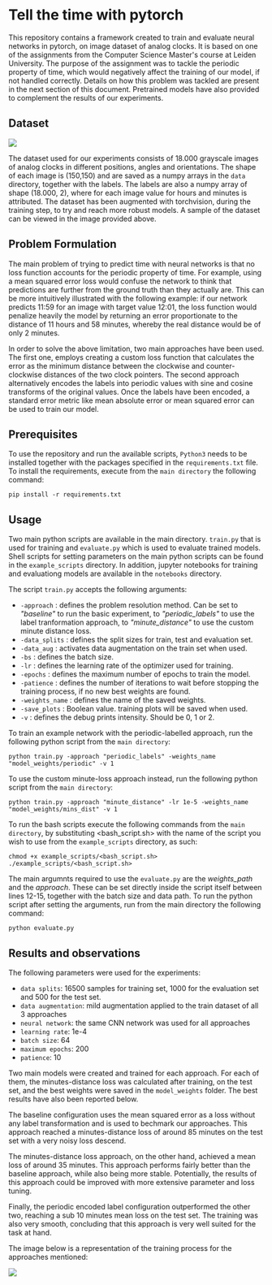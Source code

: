 # Tell the time with pytorch


This repository contains a framework created to train and evaluate neural networks in pytorch, on image dataset of analog clocks. It is based on one of the assignments from the Computer Science Master's course at Leiden University. The purpose of the assignment was to tackle the periodic property of time, which would negatively affect the training of our model, if not handled correctly. Details on how this problem was tackled are present in the next section of this document. Pretrained models have also provided to complement the results of our experiments.

## Dataset 

<img src="https://github.com/OhGreat/tell_the_time_NN/blob/main/readme_aux/example_img.png"></img>

The dataset used for our experiments consists of 18.000 grayscale images of analog clocks in different positions, angles and orientations. The shape of each image is (150,150) and are saved as a numpy arrays in the `data` directory, together with the labels. The labels are also a numpy array of shape (18.000, 2), where for each image value for hours and minutes is attributed. The dataset has been augmented with torchvision, during the training step, to try and reach more robust models. A sample of the dataset can be viewed in the image provided above.

## Problem Formulation

The main problem of trying to predict time with neural networks is that no loss function accounts for the periodic property of time. For example, using a mean squared error loss would confuse the network to think that predictions are further from the ground truth than they actually are. This can be more intuitively illustrated with the following example: if our network predicts 11:59 for an image with target value 12:01, the loss function would penalize heavily the model by returning an error proportionate to the distance of 11 hours and 58 minutes, whereby the real distance would be of only 2 minutes.

In order to solve the above limitation, two main approaches have been used. The first one, employs creating a custom loss function that calculates the error as the minimum distance between the clockwise and counter-clockwise distances of the two clock pointers. The second approach alternatively encodes the labels into periodic values with sine and cosine transforms of the original values. Once the labels have been encoded, a standard error metric like mean absolute error or mean squared error can be used to train our model.

## Prerequisites

To use the repository and run the available scripts, `Python3` needs to be installed together with the packages specified in the `requirements.txt` file. To install the requirements, execute from the `main directory` the following command:


```
pip install -r requirements.txt
```

## Usage

Two main python scripts are available in the main directory. `train.py` that is used for training and `evaluate.py` which is used to evaluate trained models. Shell scripts for setting parameters on the main python scripts can be found in the `example_scripts` directory. In addition, jupyter notebooks for training and evaluationg models are available in the `notebooks` directory. 

The script `train.py` accepts the following arguments:
- `-approach` : defines the problem resolution method. Can be set to *"baseline"* to run the basic experiment, to *"periodic_labels"* to use the label tranformation approach,  to *"minute_distance"* to use the custom minute distance loss.
- `-data_splits` : defines the split sizes for train, test and evaluation set.
- `-data_aug` : activates data augmentation on the train set when used.
- `-bs` : defines the batch size.
- `-lr` : defines the learning rate of the optimizer used for training.
- `-epochs` : defines the maximum number of epochs to train the model.
- `-patience` : defines the number of iterations to wait before stopping the training process, if no new best weights are found.
- `-weights_name` : defines the name of the saved weights.
- `-save_plots` : Boolean value. training plots will be saved when used.
- `-v` : defines the debug prints intensity. Should be 0, 1 or 2.

To train an example network with the periodic-labelled approach, run the following python script from the `main directory`:
```
python train.py -approach "periodic_labels" -weights_name "model_weights/periodic" -v 1
```

To use the custom minute-loss approach instead, run the following python script from the `main directory`:
```
python train.py -approach "minute_distance" -lr 1e-5 -weights_name "model_weights/mins_dist" -v 1
```

To run the bash scripts execute the following commands from the `main directory`, by substituting <bash_script.sh> with the name of the script you wish to use from the `example_scripts` directory, as such:
```
chmod +x example_scripts/<bash_script.sh>
./example_scripts/<bash_script.sh>
``` 

The main argumnts required to use the `evaluate.py` are the *weights_path* and the *approach*. These can be set directly inside the script itself between lines 12-15, together with the batch size and data path. To run the python script after setting the arguments, run from the main directory the following command:
```
python evaluate.py
```

## Results and observations

The following parameters were used for the experiments:
- `data splits`: 16500 samples for training set, 1000 for the evaluation set and 500 for the test set.
- `data augmentation`: mild augmentation applied to the train dataset of all 3 approaches
- `neural network`: the same CNN network was used for all approaches
- `learning rate`: 1e-4 
- `batch size`: 64
- `maximum epochs`: 200
- `patience`: 10

Two main models were created and trained for each approach. For each of them, the minutes-distance loss was calculated after training, on the test set, and the best weights were  saved in the `model_weights` folder. The best results have also been reported below.

The baseline configuration uses the mean squared error as a loss without any label transformation and is used to bechmark our approaches.
This approach reached a minutes-distance loss of around 85 minutes on the test set with a very noisy loss descend.

The minutes-distance loss approach, on the other hand, achieved a mean loss of around 35 minutes. This approach performs fairly better than the baseline approach, while also being more stable. Potentially, the results of this approach could be improved with more extensive parameter and loss tuning.

Finally, the periodic encoded label configuration outperformed the other two, reaching a sub 10 minutes mean loss on the test set.
The training was also very smooth, concluding that this approach is very well suited for the task at hand.

The image below is a representation of the training process for the approaches mentioned:

<img src="https://github.com/OhGreat/tell_the_time_NN/blob/main/readme_aux/all_trainings.png"></img>
